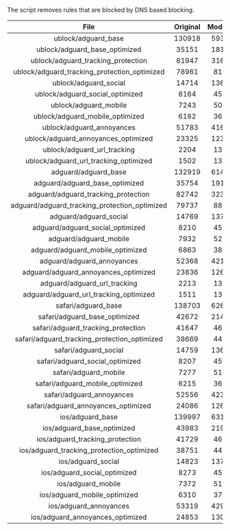 The script removes rules that are blocked by DNS based blocking.


| File | Original | Modified |
|:----:|:-----:|:-----:|
| ublock/adguard_base | 130918 | 59361 |
| ublock/adguard_base_optimized | 35151 | 18120 |
| ublock/adguard_tracking_protection | 81947 | 31647 |
| ublock/adguard_tracking_protection_optimized | 78961 | 8136 |
| ublock/adguard_social | 14714 | 13648 |
| ublock/adguard_social_optimized | 8164 | 4533 |
| ublock/adguard_mobile | 7243 | 5091 |
| ublock/adguard_mobile_optimized | 6182 | 3635 |
| ublock/adguard_annoyances | 51783 | 41688 |
| ublock/adguard_annoyances_optimized | 23325 | 12328 |
| ublock/adguard_url_tracking | 2204 | 1344 |
| ublock/adguard_url_tracking_optimized | 1502 | 1341 |
| adguard/adguard_base | 132919 | 61418 |
| adguard/adguard_base_optimized | 35754 | 19157 |
| adguard/adguard_tracking_protection | 82742 | 32384 |
| adguard/adguard_tracking_protection_optimized | 79737 | 8857 |
| adguard/adguard_social | 14769 | 13708 |
| adguard/adguard_social_optimized | 8210 | 4579 |
| adguard/adguard_mobile | 7932 | 5272 |
| adguard/adguard_mobile_optimized | 6863 | 3809 |
| adguard/adguard_annoyances | 52368 | 42194 |
| adguard/adguard_annoyances_optimized | 23836 | 12606 |
| adguard/adguard_url_tracking | 2213 | 1352 |
| adguard/adguard_url_tracking_optimized | 1511 | 1349 |
| safari/adguard_base | 138703 | 62645 |
| safari/adguard_base_optimized | 42672 | 21427 |
| safari/adguard_tracking_protection | 41647 | 4613 |
| safari/adguard_tracking_protection_optimized | 38669 | 4464 |
| safari/adguard_social | 14759 | 13692 |
| safari/adguard_social_optimized | 8207 | 4566 |
| safari/adguard_mobile | 7277 | 5130 |
| safari/adguard_mobile_optimized | 6215 | 3668 |
| safari/adguard_annoyances | 52556 | 42300 |
| safari/adguard_annoyances_optimized | 24086 | 12687 |
| ios/adguard_base | 139997 | 63155 |
| ios/adguard_base_optimized | 43983 | 21934 |
| ios/adguard_tracking_protection | 41729 | 4621 |
| ios/adguard_tracking_protection_optimized | 38751 | 4472 |
| ios/adguard_social | 14823 | 13730 |
| ios/adguard_social_optimized | 8273 | 4586 |
| ios/adguard_mobile | 7372 | 5174 |
| ios/adguard_mobile_optimized | 6310 | 3709 |
| ios/adguard_annoyances | 53319 | 42955 |
| ios/adguard_annoyances_optimized | 24853 | 13007 |